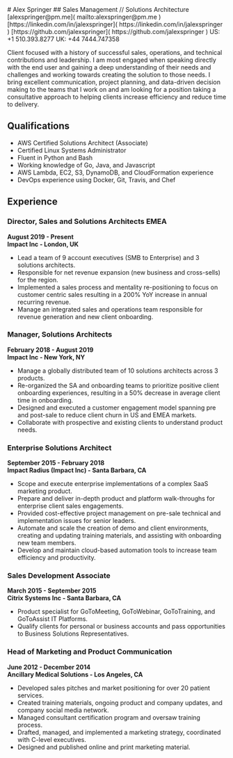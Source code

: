 ﻿<html xmlns="http://www.w3.org/1999/xhtml">
<head>
  <meta http-equiv="Content-Type" content="text/html; charset=utf-8" />
  <meta http-equiv="Content-Style-Type" content="text/css" />
  <meta name="generator" content="pandoc" />
  <title></title>
  <style type="text/css">code{white-space: pre;}</style>
  <link rel="stylesheet" href="resume-css-stylesheet.css" type="text/css" />
</head>
<body>
# Alex Springer
## Sales Management // Solutions Architecture
[alexspringer@pm.me]( mailto:alexspringer@pm.me )  
[https://linkedin.com/in/jalexspringer]( https://linkedin.com/in/jalexspringer )  
[https://github.com/jalexspringer]( https://github.com/jalexspringer )  
US: +1 510.393.8277  
UK: +44 7444.747358

Client  focused  with  a  history  of  successful  sales,  operations,  and  technical contributions  and  leadership.  I  am  most  engaged  when speaking  directly  with  the  end  user  and  gaining  a  deep  understanding  of  their needs  and  challenges  and  working  towards  creating  the  solution  to  those  needs. I  bring  excellent  communication,  project  planning,  and  data-driven  decision making  to  the  teams  that  I  work  on  and  am  looking  for  a  position taking a consultative approach to helping clients increase efficiency and reduce time to delivery.

## Qualifications
- AWS Certified Solutions Architect (Associate) 
- Certified Linux Systems Administrator
- Fluent in Python and Bash
- Working knowledge of Go, Java, and Javascript
- AWS Lambda, EC2, S3, DynamoDB, and CloudFormation experience
- DevOps experience using Docker, Git, Travis, and Chef

## Experience

### Director, Sales and Solutions Architects EMEA
**August 2019 - Present**  
**Impact Inc - London, UK**

- Lead a team of 9 account executives (SMB to Enterprise) and 3 solutions architects.
- Responsible for net revenue expansion (new business and cross-sells) for the region.
- Implemented a sales process and mentality re-positioning to focus on customer
  centric sales resulting in a 200% YoY increase in annual recurring revenue.
- Manage an integrated sales and operations team responsible for revenue generation and new client onboarding.

### Manager, Solutions Architects
**February 2018 - August 2019**  
**Impact Inc - New York, NY**

- Manage  a  globally distributed team  of  10  solutions  architects  across  3  products.
- Re-organized  the  SA  and  onboarding  teams  to  prioritize  positive  client onboarding  experiences,  resulting  in  a  50%  decrease  in  average  client  time in  onboarding.
- Designed  and  executed  a  customer  engagement  model  spanning  pre  and post-sale  to  reduce  client  churn  in  US  and  EMEA  markets.
- Collaborate  with  prospective  and  existing  clients  to  understand  product needs.

### Enterprise Solutions Architect
**September 2015 - February 2018**  
**Impact Radius (Impact Inc) - Santa Barbara, CA**

- Scope  and  execute  enterprise  implementations  of  a  complex  SaaS marketing  product.
- Prepare  and  deliver  in-depth  product  and  platform  walk-throughs  for enterprise client  sales  engagements. 
- Provided  cost-effective  project  management  on  pre-sale  technical  and implementation issues for  senior  leaders. 
- Automate and scale the creation of  demo and client environments, creating  and  updating  training  materials,  and  assisting  with onboarding  new  team  members.
- Develop and maintain cloud-based  automation  tools  to  increase  team  efficiency  and  productivity.

### Sales Development Associate
**March 2015 - September 2015**  
**Citrix Systems Inc - Santa Barbara, CA** 

- Product  specialist  for  GoToMeeting,  GoToWebinar,  GoToTraining, and  GoToAssist  IT Platforms.
- Qualify  clients  for  personal  or  business accounts  and pass  opportunities  to  Business  Solutions Representatives.

### Head of Marketing and Product Communication
**June 2012 - December 2014**  
**Ancillary Medical Solutions - Los Angeles, CA**

- Developed  sales  pitches  and  market  positioning  for  over  20  patient services.
- Created  training  materials,  ongoing  product  and  company  updates,  and company  social  media  network.
- Managed  consultant  certification  program  and  oversaw  training  process.
- Drafted,  managed,  and  implemented  a  marketing  strategy,  coordinated  with C-level executives. 
- Designed  and  published  online  and  print  marketing  material.
